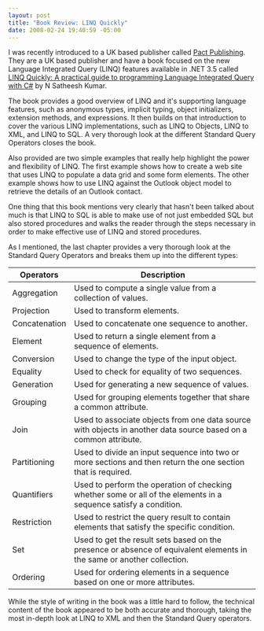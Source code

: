 ```yaml
---
layout: post
title: "Book Review: LINQ Quickly"
date: 2008-02-24 19:40:59 -05:00
---
```


I was recently introduced to a UK based publisher called [Pact Publishing](http://www.packtpub.com). They are a UK based publisher and have a book focused on the new Language Integrated Query (LINQ) features available in .NET 3.5 called [LINQ Quickly: A practical guide to programming Language Integrated Query with C#](http://amzn.to/28KvxCq) by N Satheesh Kumar.

The book provides a good overview of LINQ and it's supporting language features, such as anonymous types, implicit typing, object initializers, extension methods, and expressions. It then builds on that introduction to cover the various LINQ implementations, such as LINQ to Objects, LINQ to XML, and LINQ to SQL. A very thorough look at the different Standard Query Operators closes the book.

Also provided are two simple examples that really help highlight the power and flexibility of LINQ. The first example shows how to create a web site that uses LINQ to populate a data grid and some form elements. The other example shows how to use LINQ against the Outlook object model to retrieve the details of an Outlook contact.

One thing that this book mentions very clearly that hasn't been talked about much is that LINQ to SQL is able to make use of not just embedded SQL but also stored procedures and walks the reader through the steps necessary in order to make effective use of LINQ and stored procedures.

As I mentioned, the last chapter provides a very thorough look at the Standard Query Operators and breaks them up into the different types:

Operators | Description
------------ | -------------
Aggregation | Used to compute a single value from a collection of values.
Projection | Used to transform elements.
Concatenation | Used to concatenate one sequence to another.
Element | Used to return a single element from a sequence of elements.
Conversion | Used to change the type of the input object.
Equality | Used to check for equality of two sequences.
Generation | Used for generating a new sequence of values.
Grouping | Used for grouping elements together that share a common attribute.
Join | Used to associate objects from one data source with objects in another data source based on a common attribute.
Partitioning | Used to divide an input sequence into two or more sections and then return the one section that is required.
Quantifiers | Used to perform the operation of checking whether some or all of the elements in a sequence satisfy a condition.
Restriction | Used to restrict the query result to contain elements that satisfy the specific condition.
Set | Used to get the result sets based on the presence or absence of equivalent elements in the same or another collection.
Ordering | Used for ordering elements in a sequence based on one or more attributes.

While the style of writing in the book was a little hard to follow, the technical content of the book appeared to be both accurate and thorough, taking the most in-depth look at LINQ to XML and then the Standard Query operators.
